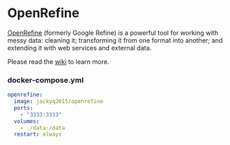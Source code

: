 OpenRefine
==========


[OpenRefine][1] (formerly Google Refine) is a powerful tool for working with messy
data: cleaning it; transforming it from one format into another; and extending
it with web services and external data.

Please read the [wiki][2] to learn more.

### docker-compose.yml

```yaml
openrefine:
  image: jackyq2015/openrefine
  ports:
    - "3333:3333"
  volumes:
    - ./data:/data
  restart: always
```

[1]: http://openrefine.org/index.html
[2]: https://github.com/OpenRefine/OpenRefine/wiki
